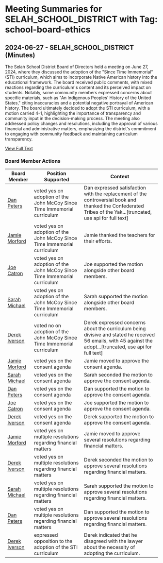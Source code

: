 # Meeting Summaries for SELAH_SCHOOL_DISTRICT with Tag: school-board-ethics

## 2024-06-27 - SELAH_SCHOOL_DISTRICT (Minutes)

The Selah School District Board of Directors held a meeting on June 27, 2024, where they discussed the adoption of the "Since Time Immemorial" (STI) curriculum, which aims to incorporate Native American history into the educational framework. The board received public comments, with mixed reactions regarding the curriculum's content and its perceived impact on students. Notably, some community members expressed concerns about specific materials, such as "An Indigenous Peoples’ History of the United States," citing inaccuracies and a potential negative portrayal of American history. The board ultimately decided to adopt the STI curriculum, with a motion carried 4-1, highlighting the importance of transparency and community input in the decision-making process. The meeting also addressed policy changes and resolutions, including the approval of various financial and administrative matters, emphasizing the district's commitment to engaging with community feedback and maintaining curriculum transparency.

[View Full Text](https://raw.githubusercontent.com/VoronoiPerspectives/WashingtonStateSchoolBoardExplorer/refs/heads/main/data/countries/usa/states/wa/counties/yakima/school_boards/selah_school_district/2024/2024-06-27-minutes.txt)

### Board Member Actions

| Board Member | Position Supported | Context |
|--------------|--------------------|---------|
| [Dan Peters](board_member_353.md) | voted yes on adoption of the John McCoy Since Time Immemorial curriculum | Dan expressed satisfaction with the replacement of the controversial book and thanked the Confederated Tribes of the Yak...[truncated, use api for full text] |
| [Jamie Morford](board_member_352.md) | voted yes on adoption of the John McCoy Since Time Immemorial curriculum | Jamie thanked the teachers for their efforts. |
| [Joe Catron](board_member_354.md) | voted yes on adoption of the John McCoy Since Time Immemorial curriculum | Joe supported the motion alongside other board members. |
| [Sarah Michael](board_member_351.md) | voted yes on adoption of the John McCoy Since Time Immemorial curriculum | Sarah supported the motion alongside other board members. |
| [Derek Iverson](board_member_350.md) | voted no on adoption of the John McCoy Since Time Immemorial curriculum | Derek expressed concerns about the curriculum being divisive and stated he received 56 emails, with 45 against the adopt...[truncated, use api for full text] |
| [Jamie Morford](board_member_352.md) | voted yes on the consent agenda | Jamie moved to approve the consent agenda. |
| [Sarah Michael](board_member_351.md) | voted yes on the consent agenda | Sarah seconded the motion to approve the consent agenda. |
| [Dan Peters](board_member_353.md) | voted yes on the consent agenda | Dan supported the motion to approve the consent agenda. |
| [Joe Catron](board_member_354.md) | voted yes on the consent agenda | Joe supported the motion to approve the consent agenda. |
| [Derek Iverson](board_member_350.md) | voted yes on the consent agenda | Derek supported the motion to approve the consent agenda. |
| [Jamie Morford](board_member_352.md) | voted yes on multiple resolutions regarding financial matters | Jamie moved to approve several resolutions regarding financial matters. |
| [Derek Iverson](board_member_350.md) | voted yes on multiple resolutions regarding financial matters | Derek seconded the motion to approve several resolutions regarding financial matters. |
| [Sarah Michael](board_member_351.md) | voted yes on multiple resolutions regarding financial matters | Sarah supported the motion to approve several resolutions regarding financial matters. |
| [Dan Peters](board_member_353.md) | voted yes on multiple resolutions regarding financial matters | Dan supported the motion to approve several resolutions regarding financial matters. |
| [Derek Iverson](board_member_350.md) | expressed opposition to the adoption of the STI curriculum | Derek indicated that he disagreed with the lawyer about the necessity of adopting the curriculum. |


